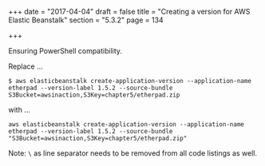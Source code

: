 +++
date = "2017-04-04"
draft = false
title = "Creating a version for AWS Elastic Beanstalk"
section = "5.3.2"
page = 134

+++

Ensuring PowerShell compatibility. 

Replace ...

```
$ aws elasticbeanstalk create-application-version --application-name etherpad --version-label 1.5.2 --source-bundle S3Bucket=awsinaction,S3Key=chapter5/etherpad.zip
```

with ...

```
aws elasticbeanstalk create-application-version --application-name etherpad --version-label 1.5.2 --source-bundle "S3Bucket=awsinaction,S3Key=chapter5/etherpad.zip"
```

Note: `\` as line separator needs to be removed from all code listings as well.